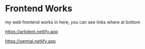 # Frontend Works

my web frontend works in here, you can see links where at bottom 

https://artident.netlify.app

https://semtal.netlify.app
